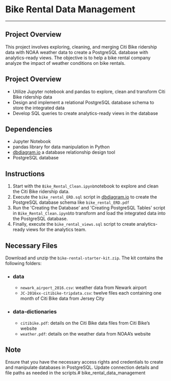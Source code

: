 # Bike Rental Data Management
---
## Project Overview
This project involves exploring, cleaning, and merging Citi Bike ridership data with NOAA weather data to create a PostgreSQL database with analytics-ready views. The objective is to help a bike rental company analyze the impact of weather conditions on bike rentals. 

## Project Overview
* Utilize Jupyter notebook and pandas to explore, clean and transform Citi Bike ridership data
* Design and implement a relational PostgreSQL database schema to store the integrated data
* Develop SQL queries to create analytics-ready views in the database

## Dependencies
* Jupyter Notebook
* pandas library for data manipulation in Python
* [dbdiagram.io](https://dbdiagram.io) a database relationship design tool
* PostgreSQL database

## Instructions
1. Start with the `Bike_Rental_Clean.ipynb`notebook to explore and clean the Citi Bike ridership data.
2. Execute the `bike_rental_ERD.sql` script in [dbdiagram.io](https://dbdiagram.io) to create the PostgreSQL database schema like `bike_rental_ERD.pdf`
3. Run the 'Creating the Database' and 'Creating PostgreSQL Tables' script in `Bike_Rental_Clean.ipynb`to transform and load the integrated data into the PostgreSQL database.
4. Finally, execute the `bike_rental_views.sql` script to create analytics-ready views for the analytics team.

## Necessary Files
Download and unzip the `bike-rental-starter-kit.zip`. The kit contains the following folders:

* ### data
	* `newark_airport_2016.csv`: weather data from Newark airport
	* `JC-2016xx-citibike-tripdata.csv`: twelve files each containing one month of Citi Bike data from Jersey City

* ### data-dictionaries
	* `citibike.pdf`: details on the Citi Bike data files from Citi Bike’s website
	* `weather.pdf`: details on the weather data from NOAA’s website

## Note
Ensure that you have the necessary access rights and credentials to create and manipulate databases in PostgreSQL. Update connection details and file paths as needed in the scripts.# bike_rental_data_management
